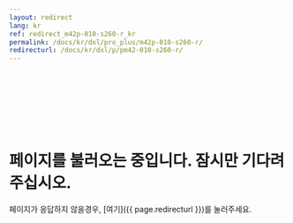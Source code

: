 ```yaml
---
layout: redirect
lang: kr
ref: redirect_m42p-010-s260-r_kr
permalink: /docs/kr/dxl/pro_plus/m42p-010-s260-r/
redirecturl: /docs/kr/dxl/p/pm42-010-s260-r/
---
```


<br><br><br><br><br><br>
# 페이지를 불러오는 중입니다. 잠시만 기다려주십시오.
페이지가 응답하지 않을경우, [여기]({{ page.redirecturl }})를 눌러주세요.
